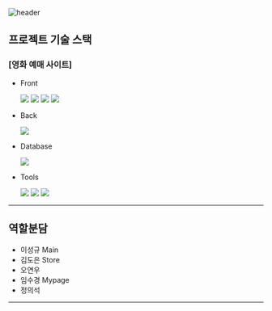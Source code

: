 ![header](https://capsule-render.vercel.app/api?type=soft&color=auto&height=100&section=header&text=Movie%20Ticket&fontSize=40)

## 프로젝트 기술 스택

### [영화 예매 사이트]

- Front

  <img src="https://img.shields.io/badge/react-61DAFB?style=flat-square&logo=react&logoColor=white" />
  <img src="https://img.shields.io/badge/tailwindcss-06B6D4?style=flat-square&logo=tailwindcss&logoColor=white" />
  <img src="https://img.shields.io/badge/mui-007FFF?style=flat-square&logo=mui&logoColor=white" />
  <img src="https://img.shields.io/badge/axios-5A29E4?style=flat-square&logo=axios&logoColor=white" />

- Back

  <img src="https://img.shields.io/badge/express-000000?style=flat-square&logo=express&logoColor=white" />

- Database

  <img src="https://img.shields.io/badge/mysql-4479A1?style=flat-square&logo=mysql&logoColor=white" />

- Tools

  <img src="https://img.shields.io/badge/dbeaver-382923?style=flat-square&logo=dbeaver&logoColor=white" />
  <img src="https://img.shields.io/badge/postman-FF6C37?style=flat-square&logo=postman&logoColor=white" />
  <img src="https://img.shields.io/badge/github-181717?style=flat-square&logo=github&logoColor=white" />

---

## 역할분담

- 이성규 Main
- 김도은 Store
- 오연우 
- 임수경 Mypage
- 정의석 

---
